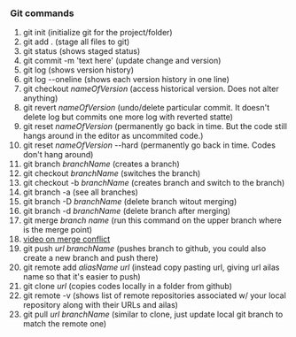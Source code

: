 ### Git commands
1. git init (initialize git for the project/folder)
2. git add . (stage all files to git)
3. git status (shows staged status)
4. git commit -m 'text here' (update change and version)
5. git log (shows version history)
6. git log --oneline (shows each version history in one line)
7. git checkout *nameOfVersion* (access historical version. Does not alter anything)
8. git revert *nameOfVersion* (undo/delete particular commit. It doesn't delete log but commits one more log with reverted statte)
9. git reset *nameOfVersion* (permanently go back in time. But the code still hangs around in the editor as uncommited code.)
10. git reset *nameOfVersion* --hard (permanently go back in time. Codes don't hang around)
11. git branch *branchName* (creates a branch)
12. git checkout *branchName*  (switches the branch)
13. git checkout -b *branchName* (creates branch and switch to the branch)
14. git branch -a (see all branches)
15. git branch -D *branchName* (delete branch witout merging)
16. git branch -d *branchName* (delete branch after merging)
17. git merge *branch name* (run this command on the upper branch where is the merge point)
18. [video on merge conflict](https://www.youtube.com/watch?v=XX-Kct0PfFc&list=PL4cUxeGkcC9goXbgTDQ0n_4TBzOO0ocPR&index=9)
19. git push *url* *branchName* (pushes branch to github, you could also create a new branch and push there)
20. git remote add *aliasName* *url* (instead copy pasting url, giving url ailas name so that it's easier to push)
21. git clone *url* (copies codes locally in a folder from github)
22. git remote -v (shows list of remote repositories associated w/ your local repository along with their URLs and ailas)
23. git pull *url* *branchName* (similar to clone, just update local git branch to match the remote one)
